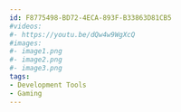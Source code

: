 ```yaml
---
id: F8775498-BD72-4ECA-893F-B33863D81CB5
#videos:
#- https://youtu.be/dQw4w9WgXcQ
#images:
#- image1.png
#- image2.png
#- image3.png
tags:
- Development Tools
- Gaming
---
```

